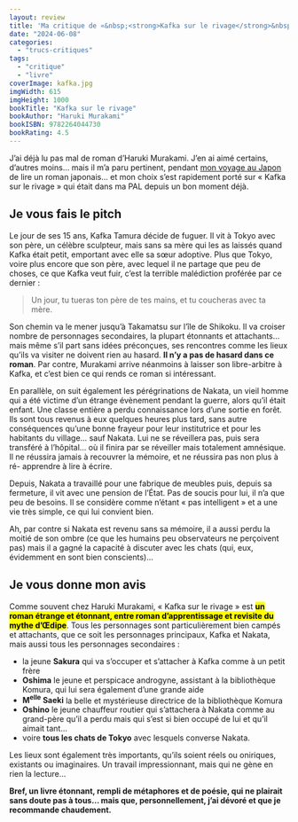 ```yaml
---
layout: review
title: 'Ma critique de «&nbsp;<strong>Kafka sur le rivage</strong>&nbsp;» de <em>Haruki Murakami</em>'
date: "2024-06-08"
categories: 
  - "trucs-critiques"
tags: 
  - "critique"
  - "livre"
coverImage: kafka.jpg
imgWidth: 615
imgHeight: 1000
bookTitle: "Kafka sur le rivage"
bookAuthor: "Haruki Murakami"
bookISBN: 9782264044730      
bookRating: 4.5
---
```


J’ai déjà lu pas mal de roman d’Haruki Murakami. J’en ai aimé certains, d’autres moins… mais il m’a paru pertinent, pendant <a href="/2024/05/japan-trip/">mon voyage au Japon</a> de lire un roman japonais… et mon choix s’est rapidement porté sur « Kafka sur le rivage » qui était dans ma PAL depuis un bon moment déjà.

<h2>Je vous fais le pitch</h2>

Le jour de ses 15&nbsp;ans, Kafka Tamura décide de fuguer. Il vit à Tokyo avec son père, un célèbre sculpteur, mais sans sa mère qui les as laissés quand Kafka était petit, emportant avec elle sa sœur adoptive. Plus que Tokyo, voire plus encore que son père, avec lequel il ne partage que peu de choses, ce que Kafka veut fuir, c’est la terrible malédiction proférée par ce dernier&nbsp;:

<blockquote class="citation">
  <p>Un jour, tu tueras ton père de tes mains, et tu coucheras avec ta mère.</p>
</blockquote>

Son chemin va le mener jusqu’à Takamatsu sur l’île de Shikoku. Il va croiser nombre de personnages secondaires, la plupart étonnants et attachants… mais même s’il part sans idées préconçues, ses rencontres comme les lieux qu’ils va visiter ne doivent rien au hasard. <strong>Il n’y a pas de hasard dans ce roman</strong>. Par contre, Murakami arrive néanmoins à laisser son libre-arbitre à Kafka, et c’est bien ce qui rends ce roman si intéressant.

En parallèle, on suit également les pérégrinations de Nakata, un vieil homme qui a été victime d’un étrange évènement pendant la guerre, alors qu’il était enfant. Une classe entière a perdu connaissance lors d’une sortie en forêt. Ils sont tous revenus à eux quelques heures plus tard, sans autre conséquences qu’une bonne frayeur pour leur institutrice et pour les habitants du village… sauf Nakata. Lui ne se réveillera pas, puis sera transféré à l’hôpital… où il finira par se réveiller mais totalement amnésique. Il ne réussira jamais à recouvrer la mémoire, et ne réussira pas non plus à ré- apprendre à lire à écrire.

Depuis, Nakata a travaillé pour une fabrique de meubles puis, depuis sa fermeture, il vit avec une pension de l’État. Pas de soucis pour lui, il n’a que peu de besoins. Il se considère comme n’étant « pas intelligent » et a une vie très simple, ce qui lui convient bien.

Ah, par contre si Nakata est revenu sans sa mémoire, il a aussi perdu la moitié de son ombre (ce que les humains peu observateurs ne perçoivent pas) mais il a gagné la capacité à discuter avec les chats (qui, eux, évidemment en sont bien conscients)…

<h2>Je vous donne mon avis</h2>

Comme souvent chez Haruki Murakami, «&nbsp;Kafka sur le rivage&nbsp;» est <strong><mark>un roman étrange et étonnant, entre roman d’apprentissage et revisite du mythe d’Œdipe</mark></strong>. Tous les personnages sont particulièrement bien campés et attachants, que ce soit les personnages principaux, Kafka et Nakata, mais aussi tous les personnages secondaires&nbsp;:

<ul>
<li>la jeune <strong>Sakura</strong> qui va s’occuper et s’attacher à Kafka comme à un petit frère</li>
<li><strong>Oshima</strong> le jeune et perspicace androgyne, assistant à la bibliothèque Komura, qui lui sera également d’une grande aide</li>
<li><strong>M<sup>elle</sup> Saeki</strong> la belle et mystérieuse directrice de la bibliothèque Komura</li>
<li><strong>Oshino</strong> le jeune chauffeur routier qui s’attachera à Nakata comme au grand-père qu’il a perdu mais qui s’est si bien occupé de lui et qu’il aimait tant…</li>
<li>voire <strong>tous les chats de Tokyo</strong> avec lesquels converse Nakata.</li>
</ul>

Les lieux sont également très importants, qu’ils soient réels ou oniriques, existants ou imaginaires. Un travail impressionnant, mais qui ne gène en rien la lecture…

<strong>Bref, un livre étonnant, rempli de métaphores et de poésie, qui ne plairait sans doute pas à tous… mais que, personnellement, j’ai dévoré et que je recommande chaudement.</strong>
